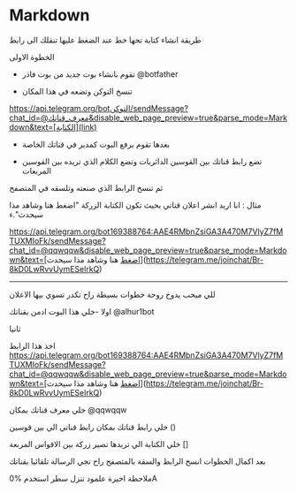 # Markdown
طريقة انشاء كتابة تحها خط عند الضغط عليها تنقلك الى رابط

الخطوة الاولى 

- تقوم بانشاء بوت جديد من بوت فاذر @botfather

- تنسخ التوكن وتضعه في هذا المكان 

https://api.telegram.org/botالتوكن/sendMessage?chat_id=@معرف_قناتك&disable_web_page_preview=true&parse_mode=Markdown&text=[الكتابة](link)

- بعدها تقوم برفع البوت كمدير في قناتك الخاصة

- تضع رابط قناتك بين القوسين الدائريات وتضع الكلام الذي تريده بين القوسين المربعات

ثم تنسخ الرابط الذي صنعته وتلسقه في المتصفح


مثال : انا اريد انشر اعلان قناتي بحيث تكون الكتابة الزركة "اضغط هنا وشاهد مذا سيحدث".ء

https://api.telegram.org/bot169388764:AAE4RMbnZsiGA3A470M7VlyZ7fMTUXMIoFk/sendMessage?chat_id=@qqwqqw&disable_web_page_preview=true&parse_mode=Markdown&text=[اضغط هنا وشاهد مذا سيحدث](https://telegram.me/joinchat/Br-8kD0LwRvvUymESelrkQ)







-----------------------------------------------------------------------
للي ميحب يدوخ روحة خطوات بسيطة راح تكدر تسوي بيها الاعلان 

اولا -خلي هذا البوت ادمن بقناتك
@alhur1bot 

ثانيا 


اخذ هذا الرابط 
https://api.telegram.org/bot169388764:AAE4RMbnZsiGA3A470M7VlyZ7fMTUXMIoFk/sendMessage?chat_id=@qqwqqw&disable_web_page_preview=true&parse_mode=Markdown&text=[اضغط هنا وشاهد مذا سيحدث](https://telegram.me/joinchat/Br-8kD0LwRvvUymESelrkQ)


خلي معرف قناتك بمكان 
@qqwqqw


خلي رابط قناتك بمكان رابط قناتي الي بين قوسين 
()




خلي الكتابة الي تريدها تصير زركة بين الاقواس المربعة 
[]





بعد اكمال الخطوات انسخ الرابط والسقة بالمتصفح 
راح تجي الرسالة تلقائيا بقناتك 

ملاحظة اخيرة 
علمود تنزل سطر استخدم 
%0A

